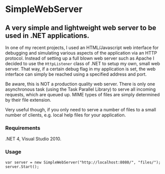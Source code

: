 SimpleWebServer
===============

## A very simple and lightweight web server to be used in .NET applications.

In one of my recent projects, I used an HTML/Javascript web interface for debugging and simulating various aspects of the application via an HTTP protocol.
Instead of setting up a full blown web server such as Apache I decided to use the `HttpListener` class of .NET to setup my own, small web server. That way, if a certain debug flag in my application is set, the web interface can simply be reached using a specified address and port.

Be aware, this is NOT a production quality web server. There is only one asynchronous task (using the Task Parallel Library) to serve all incoming requests, which are queued up. MIME types of files are simply determined by their file extension.

Very useful though, if you only need to serve a number of files to a small number of clients, e.g. local help files for your application.

### Requirements ###

.NET 4, Visual Studio 2010.

### Usage ###

    var server = new SimpleWebServer("http://localhost:8080/", "files/");
    server.Start();